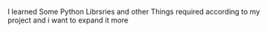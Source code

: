 I learned Some Python Librsries and other Things required according to my project and i want to expand it more 
